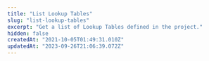 ```yaml
---
title: "List Lookup Tables"
slug: "list-lookup-tables"
excerpt: "Get a list of Lookup Tables defined in the project."
hidden: false
createdAt: "2021-10-05T01:49:31.010Z"
updatedAt: "2023-09-26T21:06:39.072Z"
---
```

